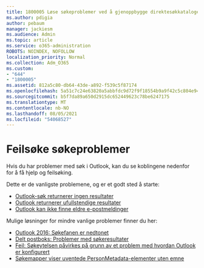 ```yaml
---
title: 1800005 Løse søkeproblemer ved å gjenoppbygge direktesøkkatalogen
ms.author: pdigia
author: pebaum
manager: jackiesm
ms.audience: Admin
ms.topic: article
ms.service: o365-administration
ROBOTS: NOINDEX, NOFOLLOW
localization_priority: Normal
ms.collection: Adm_O365
ms.custom:
- "644"
- "1800005"
ms.assetid: 812a5c80-db64-43de-a892-f539c5f87174
ms.openlocfilehash: 5a51c7c24e63820a5abbfdc9d72f9f18554b9a9f42c5c804e944137df928efa9
ms.sourcegitcommit: b5f7da89a650d2915dc652449623c78be6247175
ms.translationtype: MT
ms.contentlocale: nb-NO
ms.lasthandoff: 08/05/2021
ms.locfileid: "54068527"
---
```

# <a name="troubleshoot-search-issues"></a>Feilsøke søkeproblemer

Hvis du har problemer med søk i Outlook, kan du se koblingene nedenfor for å få hjelp og feilsøking.

Dette er de vanligste problemene, og er et godt sted å starte:

- [Outlook-søk returnerer ingen resultater](https://support.office.com/article/2556b11f-f4d8-46be-b0a7-de33a3f4f066#bkmk_noresults)
- [Outlook returnerer ufullstendige resultater](https://support.office.com/article/2556b11f-f4d8-46be-b0a7-de33a3f4f066#bkmk_incompleteresults)
- [Outlook kan ikke finne eldre e-postmeldinger](https://support.office.com/article/2556b11f-f4d8-46be-b0a7-de33a3f4f066#bkmk_olderemails)

Mulige løsninger for mindre vanlige problemer finner du her:

- [Outlook 2016: Søkefanen er nedtonet](https://support.office.com/article/2556b11f-f4d8-46be-b0a7-de33a3f4f066#bkmk_greytab)
- [Delt postboks: Problemer med søkeresultater](https://support.office.com/article/2556b11f-f4d8-46be-b0a7-de33a3f4f066#bkmk_sharedmailbox)
- [Feil: Søkeytelsen påvirkes på grunn av et problem med hvordan Outlook er konfigurert](https://support.office.com/article/51c9d2c7-a3db-4358-afdf-50d3a9e57039)
- [Søkemapper viser uventede PersonMetadata-elementer uten emne](https://support.microsoft.com/help/4035436/outlook-search-folders-show-items-with-blank-subject)